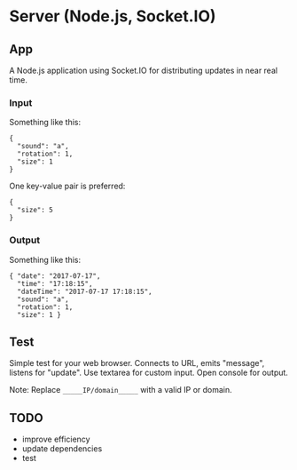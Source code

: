 # Server (Node.js, Socket.IO)


## App

A Node.js application using Socket.IO for distributing updates in near real time.


### Input

Something like this:

```
{
  "sound": "a",
  "rotation": 1,
  "size": 1
}
```

One key-value pair is preferred:

```
{
  "size": 5
}
```


### Output

Something like this:

```
{ "date": "2017-07-17",
  "time": "17:18:15",
  "dateTime": "2017-07-17 17:18:15",
  "sound": "a",
  "rotation": 1,
  "size": 1 }
```


## Test

Simple test for your web browser. Connects to URL, emits "message", listens for "update". Use textarea for custom input. Open console for output.

Note: Replace `_____IP/domain_____` with a valid IP or domain.


## TODO

* improve efficiency
* update dependencies
* test
